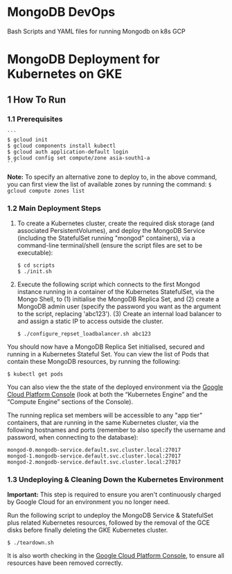# MongoDB DevOps
 Bash Scripts and YAML files for running Mongodb on k8s GCP

# MongoDB Deployment for Kubernetes on GKE

## 1 How To Run

### 1.1 Prerequisites

    ```
    $ gcloud init
    $ gcloud components install kubectl
    $ gcloud auth application-default login
    $ gcloud config set compute/zone asia-south1-a
    ```

**Note:** To specify an alternative zone to deploy to, in the above command, you can first view the list of available zones by running the command: `$ gcloud compute zones list`

### 1.2 Main Deployment Steps 

1. To create a Kubernetes cluster, create the required disk storage (and associated PersistentVolumes), and deploy the MongoDB Service (including the StatefulSet running "mongod" containers), via a command-line terminal/shell (ensure the script files are set to be executable):

    ```
    $ cd scripts
    $ ./init.sh
    ```

2. Execute the following script which connects to the first Mongod instance running in a container of the Kubernetes StatefulSet, via the Mongo Shell, to 
(1) initialise the MongoDB Replica Set, and 
(2) create a MongoDB admin user (specify the password you want as the argument to the script, replacing 'abc123').
(3) Create an internal load balancer to and assign a static IP to access outside the cluster.

    ```
    $ ./configure_repset_loadbalancer.sh abc123
    ```

You should now have a MongoDB Replica Set initialised, secured and running in a Kubernetes Stateful Set. You can view the list of Pods that contain these MongoDB resources, by running the following:

    $ kubectl get pods

You can also view the the state of the deployed environment via the [Google Cloud Platform Console](https://console.cloud.google.com) (look at both the “Kubernetes Engine” and the “Compute Engine” sections of the Console).

The running replica set members will be accessible to any "app tier" containers, that are running in the same Kubernetes cluster, via the following hostnames and ports (remember to also specify the username and password, when connecting to the database):

    mongod-0.mongodb-service.default.svc.cluster.local:27017
    mongod-1.mongodb-service.default.svc.cluster.local:27017
    mongod-2.mongodb-service.default.svc.cluster.local:27017

### 1.3 Undeploying & Cleaning Down the Kubernetes Environment

**Important:** This step is required to ensure you aren't continuously charged by Google Cloud for an environment you no longer need.

Run the following script to undeploy the MongoDB Service & StatefulSet plus related Kubernetes resources, followed by the removal of the GCE disks before finally deleting the GKE Kubernetes cluster.

    $ ./teardown.sh
    
It is also worth checking in the [Google Cloud Platform Console](https://console.cloud.google.com), to ensure all resources have been removed correctly.



